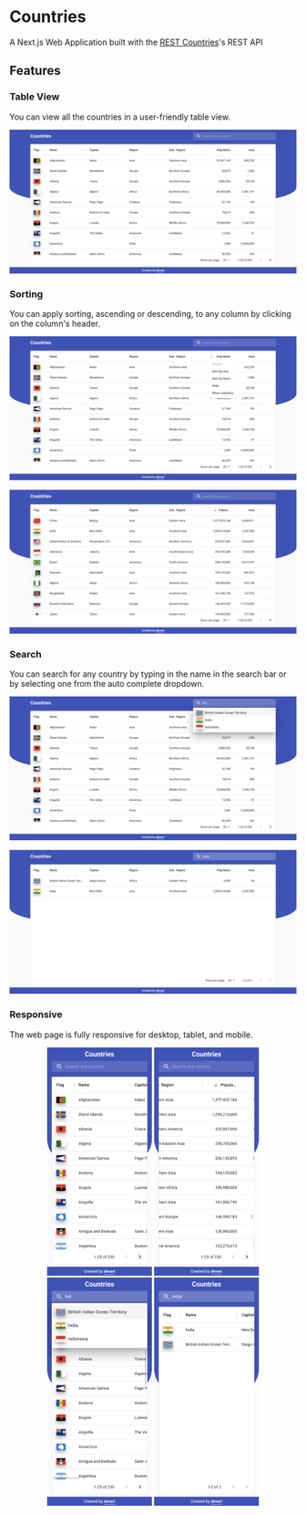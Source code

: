 # Countries

A Next.js Web Application built with the [REST Countries](https://restcountries.eu)'s REST API

## Features

### Table View

You can view all the countries in a user-friendly table view.

<p align="center">
    <img src="_screenshots/main.png" style="max-height: 400px;">
</p>

### Sorting

You can apply sorting, ascending or descending, to any column by clicking on the column's header.

<p align="center">
    <img src="_screenshots/sorting_preview.png" style="max-height: 400px;">
</p>

<p align="center">
    <img src="_screenshots/sorting.png" style="max-height: 400px;">
</p>

### Search

You can search for any country by typing in the name in the search bar or by selecting one from the auto complete dropdown.

<p align="center">
    <img src="_screenshots/search_preview.png" style="max-height: 400px;">
</p>

<p align="center">
    <img src="_screenshots/search.png" style="max-height: 400px;">
</p>

### Responsive

The web page is fully responsive for desktop, tablet, and mobile.

<p align="center">
    <img src="_screenshots/main_mobile.png" height='400px'>
    <img src="_screenshots/sorting_mobile.png" height='400px'>
    <img src="_screenshots/search_preview_mobile.png" height='400px'>
    <img src="_screenshots/search_mobile.png" height='400px'>
</p>
